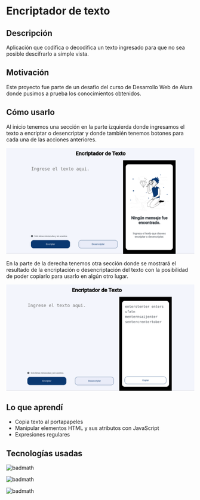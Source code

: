 # Encriptador de texto

## Descripción
Aplicación que codifica o decodifica un texto ingresado para que no sea posible descifrarlo a simple vista.

## Motivación
Este proyecto fue parte de un desafío del curso de Desarrollo Web de Alura donde pusimos a prueba los conocimientos obtenidos.

## Cómo usarlo
Al inicio tenemos una sección en la parte izquierda donde ingresamos el texto a encriptar o desencriptar y donde también tenemos botones para cada una de las acciones anteriores. 

![Alt text](/img/readme/encriptador.png "Optional title")

En la parte de la derecha tenemos otra sección donde se mostrará el resultado de la encriptación o desencriptación del texto con la posibilidad de poder copiarlo para usarlo en algún otro lugar.

![Alt text](/img/readme/encriptador-resultado.png "Optional title")

## Lo que aprendí
- Copia texto al portapapeles
- Manipular elementos HTML y sus atributos con JavaScript
- Expresiones regulares


## Tecnologías usadas

![badmath](https://img.shields.io/badge/JavaScript-34%25-yellow)

![badmath](https://img.shields.io/badge/CSS-43%25-blueviolet)

![badmath](https://img.shields.io/badge/HTML-23%25-orange)
